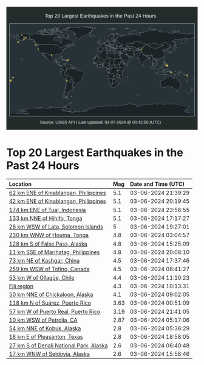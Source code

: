 ![Map](./map.png)

# Top 20 Largest Earthquakes in the Past 24 Hours

| Location | Mag | Date and Time (UTC) |
|:---|:---|:---|
| [62 km ENE of Kinablangan, Philippines](https://earthquake.usgs.gov/earthquakes/eventpage/us7000m3sh) | 5.1 | 03-06-2024 21:39:29 |
| [42 km ENE of Kinablangan, Philippines](https://earthquake.usgs.gov/earthquakes/eventpage/us7000m3rt) | 5.1 | 03-06-2024 20:19:45 |
| [174 km ENE of Tual, Indonesia](https://earthquake.usgs.gov/earthquakes/eventpage/us7000m3t3) | 5.1 | 03-06-2024 23:56:55 |
| [133 km NNE of Hihifo, Tonga](https://earthquake.usgs.gov/earthquakes/eventpage/us7000m3qr) | 5.1 | 03-06-2024 17:17:27 |
| [26 km WSW of Lata, Solomon Islands](https://earthquake.usgs.gov/earthquakes/eventpage/us7000m3re) | 5 | 03-06-2024 19:27:01 |
| [230 km WNW of Houma, Tonga](https://earthquake.usgs.gov/earthquakes/eventpage/us7000m3m3) | 4.8 | 03-06-2024 03:04:57 |
| [128 km S of False Pass, Alaska](https://earthquake.usgs.gov/earthquakes/eventpage/us7000m3p3) | 4.8 | 03-06-2024 15:25:09 |
| [11 km SSE of Marihatag, Philippines](https://earthquake.usgs.gov/earthquakes/eventpage/us7000m3rs) | 4.8 | 03-06-2024 20:08:10 |
| [73 km NE of Kashgar, China](https://earthquake.usgs.gov/earthquakes/eventpage/us7000m3qu) | 4.5 | 03-06-2024 17:37:46 |
| [259 km WSW of Tofino, Canada](https://earthquake.usgs.gov/earthquakes/eventpage/us7000m3n8) | 4.5 | 03-06-2024 08:41:27 |
| [53 km W of Ollagüe, Chile](https://earthquake.usgs.gov/earthquakes/eventpage/us7000m3nm) | 4.4 | 03-06-2024 11:10:23 |
| [Fiji region](https://earthquake.usgs.gov/earthquakes/eventpage/us7000m3ng) | 4.3 | 03-06-2024 10:13:31 |
| [50 km NNE of Chickaloon, Alaska](https://earthquake.usgs.gov/earthquakes/eventpage/ak02431au8tv) | 4.1 | 03-06-2024 09:02:05 |
| [118 km N of Suárez, Puerto Rico](https://earthquake.usgs.gov/earthquakes/eventpage/pr2024066000) | 3.63 | 03-06-2024 00:51:09 |
| [57 km W of Puerto Real, Puerto Rico](https://earthquake.usgs.gov/earthquakes/eventpage/pr71442228) | 3.19 | 03-06-2024 21:41:05 |
| [10 km WSW of Petrolia, CA](https://earthquake.usgs.gov/earthquakes/eventpage/nc74012401) | 2.87 | 03-06-2024 05:17:06 |
| [54 km NNE of Kobuk, Alaska](https://earthquake.usgs.gov/earthquakes/eventpage/ak024318numw) | 2.8 | 03-06-2024 05:36:29 |
| [18 km E of Pleasanton, Texas](https://earthquake.usgs.gov/earthquakes/eventpage/tx2024eqfg) | 2.8 | 03-06-2024 18:58:05 |
| [27 km S of Denali National Park, Alaska](https://earthquake.usgs.gov/earthquakes/eventpage/ak024319a6n4) | 2.6 | 03-06-2024 06:40:48 |
| [17 km WNW of Seldovia, Alaska](https://earthquake.usgs.gov/earthquakes/eventpage/ak02431eqxne) | 2.6 | 03-06-2024 15:58:46 |

